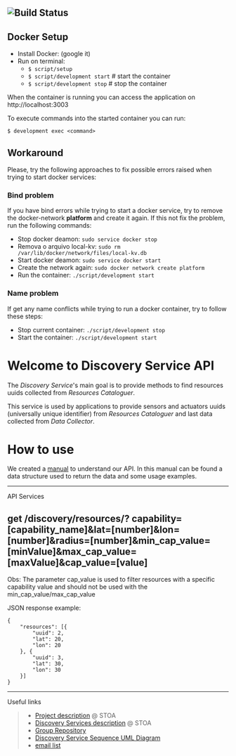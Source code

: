 ![Build Status](https://gitlab.com/smart-city-software-platform/resource-discoverer/badges/master/build.svg)
---

## Docker Setup

* Install Docker: (google it)
* Run on terminal:
  * ```$ script/setup```
  * ```$ script/development start``` # start the container
  * ```$ script/development stop```  # stop the container

When the container is running you can access the application on
http://localhost:3003

To execute commands into the started container you can run:

```$ development exec <command>```

## Workaround

Please, try the following approaches to fix possible errors raised when 
trying to start docker services:

### Bind problem

If you have bind errors while trying to start a docker service, try
to remove the docker-network **platform** and create it again. If this not fix
the problem, run the following commands:

* Stop docker deamon: ```sudo service docker stop```
* Remova o arquivo local-kv: ```sudo rm /var/lib/docker/network/files/local-kv.db```
* Start docker deamon: ```sudo service docker start```
* Create the network again: ```sudo docker network create platform```
* Run the container: ```./script/development start```

### Name problem

If get any name conflicts while trying to run a docker container, try to 
follow these steps:

* Stop current container: ```./script/development stop```
* Start the container: ```./script/development start```

# Welcome to Discovery Service API

The *Discovery Service*'s main goal is to provide methods to find resources uuids collected
from *Resources Cataloguer*.

This service is used by applications to provide sensors and actuators uuids (universally unique identifier) from *Resources Cataloguer*
and last data collected from *Data Collector*.

# How to use

We created a [manual](https://social.stoa.usp.br/poo2016/projeto/grupo-5-middleware-cidade-inteligente) to understand our API. In this manual can be found a data structure used to return the data and some usage examples.

---
API Services

## get /discovery/resources/? capability=[capability_name]&lat=[number]&lon=[number]&radius=[number]&min_cap_value=[minValue]&max_cap_value=[maxValue]&cap_value=[value]

Obs: The parameter cap_value is used to filter resources with a specific capability value and should not be used with the min_cap_value/max_cap_value

JSON response example:
```
{
	"resources": [{
		"uuid": 2,
		"lat": 20,
		"lon": 20
	}, {
		"uuid": 3,
		"lat": 30,
		"lon": 30
	}]
}
```
---
Useful links

>* [Project description](https://social.stoa.usp.br/poo2016/projeto/projeto-plataforma-cidades-inteligentes) @ STOA
>* [Discovery Services description](https://social.stoa.usp.br/poo2016/projeto/grupo-5-middleware-cidade-inteligente) @ STOA
>* [Group Repository](https://gitlab.com/groups/smart-city-software-platform)
>* [Discovery Service Sequence UML Diagram](doc/SequenceDiagram_v1.png)
>* [email list](https://groups.google.com/forum/#!forum/pci-lideres-equipe-de-organizacao-poo-ime-2016)
